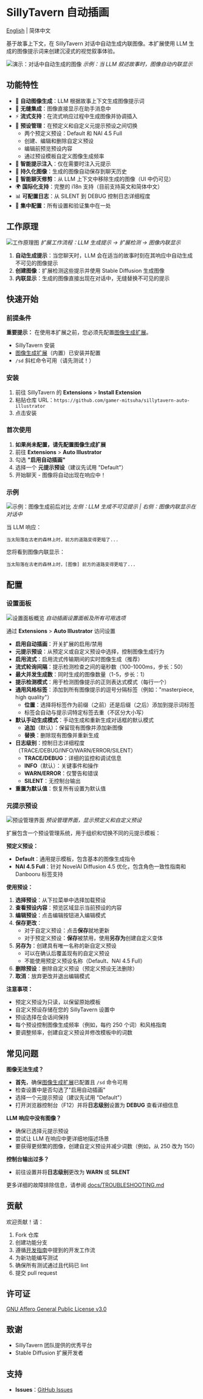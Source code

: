 # SillyTavern 自动插画

[English](README.md) | 简体中文

基于故事上下文，在 SillyTavern 对话中自动生成内联图像。本扩展使用 LLM 生成的图像提示词来创建沉浸式的视觉叙事体验。

![演示：对话中自动生成的图像](docs/images/demo-conversation.png)
*示例：当 LLM 叙述故事时，图像自动内联显示*

## 功能特性

- 🎨 **自动图像生成**：LLM 根据故事上下文生成图像提示词
- 🔄 **无缝集成**：图像直接显示在助手消息中
- ⚡ **流式支持**：在流式响应过程中生成图像并协调插入
- 🎯 **预设管理**：在预定义和自定义元提示预设之间切换
  - 两个预定义预设：Default 和 NAI 4.5 Full
  - 创建、编辑和删除自定义预设
  - 编辑前预览预设内容
  - 通过预设模板自定义图像生成频率
- 📝 **智能提示注入**：仅在需要时注入元提示
- 💾 **持久化图像**：生成的图像自动保存到聊天历史
- 🧹 **智能聊天修剪**：从 LLM 上下文中移除生成的图像（UI 中仍可见）
- 🌍 **国际化支持**：完整的 i18n 支持（目前支持英文和简体中文）
- 📊 **可配置日志**：从 SILENT 到 DEBUG 控制日志详细程度
- 🔧 **集中配置**：所有设置和验证集中在一处

## 工作原理

![工作原理图](docs/images/how-it-works.png)
*扩展工作流程：LLM 生成提示 → 扩展检测 → 图像内联显示*

1. **自动生成提示**：当您聊天时，LLM 会在适当的故事时刻在其响应中自动生成不可见的图像提示
2. **创建图像**：扩展检测这些提示并使用 Stable Diffusion 生成图像
3. **内联显示**：生成的图像直接出现在对话中，无缝替换不可见的提示

## 快速开始

### 前提条件

**重要提示：** 在使用本扩展之前，您必须先配置[图像生成扩展](https://docs.sillytavern.app/extensions/stable-diffusion/)。

- SillyTavern 安装
- [图像生成扩展](https://docs.sillytavern.app/extensions/stable-diffusion/)（内置）已安装并配置
- `/sd` 斜杠命令可用（请先测试！）

### 安装

1. 前往 SillyTavern 的 **Extensions** > **Install Extension**
2. 粘贴仓库 URL：`https://github.com/gamer-mitsuha/sillytavern-auto-illustrator`
3. 点击安装

### 首次使用

1. **如果尚未配置，请先配置图像生成扩展**
2. 前往 **Extensions** > **Auto Illustrator**
3. 勾选 **"启用自动插画"**
4. 选择一个 **元提示预设**（建议先试用 "Default"）
5. 开始聊天 - 图像将自动出现在响应中！

### 示例

![示例：图像生成前后对比](docs/images/example-before-after.png)
*左侧：LLM 生成不可见提示 | 右侧：图像内联显示在对话中*

当 LLM 响应：
```
当太阳落在古老的森林上时，前方的道路变得更暗了...
```

您将看到图像内联显示：
```
当太阳落在古老的森林上时，[图像] 前方的道路变得更暗了...
```

## 配置

### 设置面板

![设置面板概览](docs/images/settings-panel.png)
*自动插画设置面板及所有可用选项*

通过 **Extensions** > **Auto Illustrator** 访问设置

- **启用自动插画**：开关扩展的启用/禁用
- **元提示预设**：从预定义或自定义预设中选择，控制图像生成行为
- **启用流式**：启用流式传输期间的实时图像生成（推荐）
- **流式轮询间隔**：提示检测检查之间的毫秒数（100-1000ms，步长：50）
- **最大并发生成数**：同时生成的图像数量（1-5，步长：1）
- **提示检测模式**：用于检测图像提示的正则表达式模式（每行一个）
- **通用风格标签**：添加到所有图像提示的逗号分隔标签（例如："masterpiece, high quality"）
  - **位置**：选择将标签作为前缀（之前）还是后缀（之后）添加到提示词标签
  - 标签会自动与提示词特定标签去重（不区分大小写）
- **默认手动生成模式**：手动生成和重新生成对话框的默认模式
  - **追加**（默认）：保留现有图像并添加新图像
  - **替换**：删除现有图像并重新生成
- **日志级别**：控制日志详细程度（TRACE/DEBUG/INFO/WARN/ERROR/SILENT）
  - **TRACE/DEBUG**：详细的监控和调试信息
  - **INFO**（默认）：关键事件和操作
  - **WARN/ERROR**：仅警告和错误
  - **SILENT**：无控制台输出
- **重置为默认值**：恢复所有设置为默认值

### 元提示预设

![预设管理界面](docs/images/preset-management.png)
*预设管理界面，显示预定义和自定义预设*

扩展包含一个预设管理系统，用于组织和切换不同的元提示模板：

**预定义预设：**
- **Default**：通用提示模板，包含基本的图像生成指令
- **NAI 4.5 Full**：针对 NovelAI Diffusion 4.5 优化，包含角色一致性指南和 Danbooru 标签支持

**使用预设：**
1. **选择预设**：从下拉菜单中选择加载预设
2. **查看预设内容**：预览区域显示当前预设的内容
3. **编辑预设**：点击编辑按钮进入编辑模式
4. **保存更改**：
   - 对于自定义预设：点击**保存**就地更新
   - 对于预定义预设：**保存**被禁用，使用**另存为**创建自定义变体
5. **另存为**：创建具有唯一名称的新自定义预设
   - 可以在确认后覆盖现有的自定义预设
   - 不能使用预定义预设名称（Default、NAI 4.5 Full）
6. **删除预设**：删除自定义预设（预定义预设无法删除）
7. **取消**：放弃更改并退出编辑模式

**注意事项：**
- 预定义预设为只读，以保留原始模板
- 自定义预设存储在您的 SillyTavern 设置中
- 预设选择在会话间保持
- 每个预设控制图像生成频率（例如，每约 250 个词）和风格指南
- 要调整频率，创建自定义预设并修改模板中的词数

## 常见问题

**图像无法生成？**
- **首先**，确保[图像生成扩展](https://docs.sillytavern.app/extensions/stable-diffusion/)已配置且 `/sd` 命令可用
- 检查设置中是否勾选了"启用自动插画"
- 选择一个元提示预设（建议先试用 "Default"）
- 打开浏览器控制台（F12）并将**日志级别**设置为 **DEBUG** 查看详细信息

**LLM 响应中没有图像？**
- 确保已选择元提示预设
- 尝试让 LLM 在响应中更详细地描述场景
- 要获得更频繁的图像，创建自定义预设并减少词数（例如，从 250 改为 150）

**控制台输出过多？**
- 前往设置并将**日志级别**更改为 **WARN** 或 **SILENT**

更多详细的故障排除信息，请参阅 [docs/TROUBLESHOOTING.md](docs/TROUBLESHOOTING.md)

## 贡献

欢迎贡献！请：

1. Fork 仓库
2. 创建功能分支
3. 遵循[开发指南](docs/DEVELOPMENT.md)中提到的开发工作流
4. 为新功能编写测试
5. 确保所有测试通过且代码已 lint
6. 提交 pull request

## 许可证

[GNU Affero General Public License v3.0](LICENSE)

## 致谢

- SillyTavern 团队提供的优秀平台
- Stable Diffusion 扩展开发者

## 支持

- **Issues**：[GitHub Issues](https://github.com/gamer-mitsuha/sillytavern-auto-illustrator/issues)
